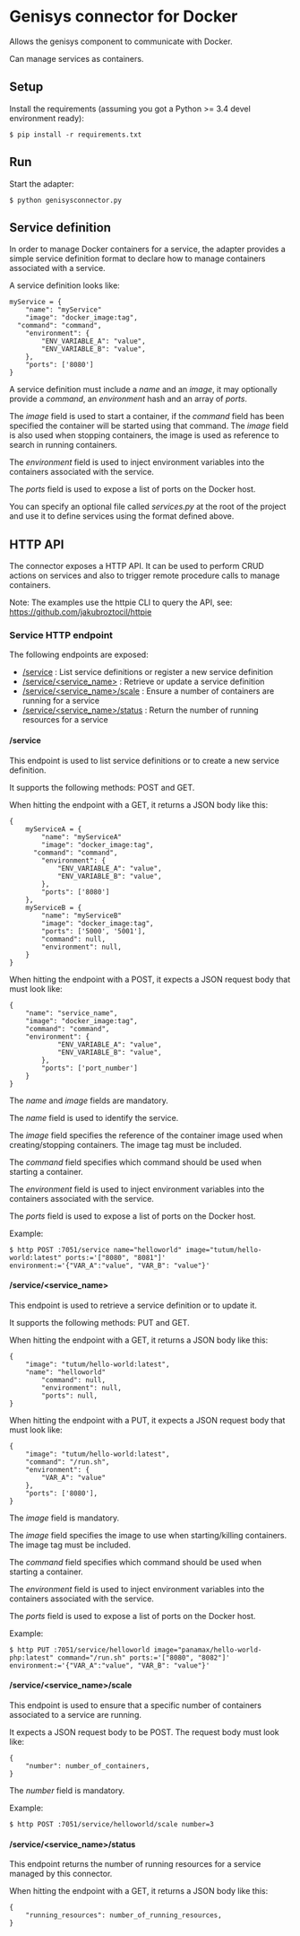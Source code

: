 # Genisys connector for Docker

Allows the genisys component to communicate with Docker.

Can manage services as containers.

## Setup

Install the requirements (assuming you got a Python >= 3.4 devel environment ready):

````
$ pip install -r requirements.txt
````

## Run

Start the adapter:

````
$ python genisysconnector.py
````

## Service definition

In order to manage Docker containers for a service, the adapter provides a simple service definition format
to declare how to manage containers associated with a service.

A service definition looks like:

````
myService = {
	"name": "myService"
	"image": "docker_image:tag",
  "command": "command",
	"environment": {
		"ENV_VARIABLE_A": "value",
		"ENV_VARIABLE_B": "value",
	},
	"ports": ['8080']
}
````

A service definition must include a *name* and an *image*, it may optionally provide a *command*, an *environment* hash and an array of *ports*.

The *image* field is used to start a container, if the *command* field has been specified the container will be started using that command.
The *image* field is also used when stopping containers, the image is used as reference to search in running containers.

The *environment* field is used to inject environment variables into the containers associated with the service.

The *ports* field is used to expose a list of ports on the Docker host.

You can specify an optional file called *services.py* at the root of the project and use it to define services using the format defined above.

## HTTP API

The connector exposes a HTTP API. It can be used to perform CRUD actions on services and also to trigger remote procedure calls to manage containers.

Note: The examples use the httpie CLI to query the API, see: https://github.com/jakubroztocil/httpie

### Service HTTP endpoint

The following endpoints are exposed:

* [/service](#service-1) : List service definitions or register a new service definition
* [/service/\<service_name\>](#serviceservice_name) : Retrieve or update a service definition
* [/service/\<service_name\>/scale](#serviceservice_namescale) : Ensure a number of containers are running for a service
* [/service/\<service_name\>/status](#serviceservice_namestatus) : Return the number of running resources for a service

#### /service

This endpoint is used to list service definitions or to create a new service definition.

It supports the following methods: POST and GET.

When hitting the endpoint with a GET, it returns a JSON body like this:

````
{
	myServiceA = {
		"name": "myServiceA"
		"image": "docker_image:tag",
	  "command": "command",
		"environment": {
			"ENV_VARIABLE_A": "value",
			"ENV_VARIABLE_B": "value",
		},
		"ports": ['8080']
	},
	myServiceB = {
		"name": "myServiceB"
		"image": "docker_image:tag",
		"ports": ['5000', '5001'],
		"command": null,
		"environment": null,
	}
}
````

When hitting the endpoint with a POST, it expects a JSON request body that must look like:

````
{
	"name": "service_name",
	"image": "docker_image:tag",
	"command": "command",
	"environment": {
			"ENV_VARIABLE_A": "value",
			"ENV_VARIABLE_B": "value",
		},
		"ports": ['port_number']
	}
}
````

The *name* and *image* fields are mandatory.

The *name* field is used to identify the service.

The *image* field specifies the reference of the container image used when creating/stopping containers. The image tag must be included.

The *command* field specifies which command should be used when starting a container.

The *environment* field is used to inject environment variables into the containers associated with the service.

The *ports* field is used to expose a list of ports on the Docker host.

Example:

````
$ http POST :7051/service name="helloworld" image="tutum/hello-world:latest" ports:='["8080", "8081"]' environment:='{"VAR_A":"value", "VAR_B": "value"}'
````

#### /service/\<service_name\>

This endpoint is used to retrieve a service definition or to update it.

It supports the following methods: PUT and GET.

When hitting the endpoint with a GET, it returns a JSON body like this:

````
{
    "image": "tutum/hello-world:latest",
    "name": "helloworld"
		"command": null,
		"environment": null,
		"ports": null,
}
````

When hitting the endpoint with a PUT, it expects a JSON request body that must look like:

````
{
	"image": "tutum/hello-world:latest",
	"command": "/run.sh",
	"environment": {
		"VAR_A": "value"
	},
	"ports": ['8080'],
}
````

The *image* field is mandatory.

The *image* field specifies the image to use when starting/killing containers. The image tag must be included.

The *command* field specifies which command should be used when starting a container.

The *environment* field is used to inject environment variables into the containers associated with the service.

The *ports* field is used to expose a list of ports on the Docker host.

Example:

````
$ http PUT :7051/service/helloworld image="panamax/hello-world-php:latest" command="/run.sh" ports:='["8080", "8082"]' environment:='{"VAR_A":"value", "VAR_B": "value"}'
````

#### /service/\<service_name\>/scale

This endpoint is used to ensure that a specific number of containers associated to a service are running.

It expects a JSON request body to be POST. The request body must look like:

````
{
	"number": number_of_containers,
}
````

The *number* field is mandatory.

Example:

````
$ http POST :7051/service/helloworld/scale number=3
````

#### /service/\<service_name\>/status

This endpoint returns the number of running resources for a service managed by this connector.

When hitting the endpoint with a GET, it returns a JSON body like this:

````
{
	"running_resources": number_of_running_resources,
}
````
